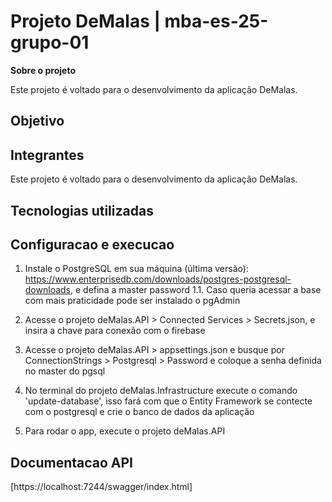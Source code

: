 # Projeto DeMalas | mba-es-25-grupo-01

**Sobre o projeto**

Este projeto é voltado para o desenvolvimento da aplicação DeMalas.

## Objetivo

## Integrantes

Este projeto é voltado para o desenvolvimento da aplicação DeMalas.

## Tecnologias utilizadas



## Configuracao e execucao

1. Instale o PostgreSQL em sua máquina (última versão): https://www.enterprisedb.com/downloads/postgres-postgresql-downloads, e defina a master password
  1.1. Caso queria acessar a base com mais praticidade pode ser instalado o pgAdmin

2. Acesse o projeto deMalas.API > Connected Services > Secrets.json, e insira a chave para conexão com o firebase

3. Acesse o projeto deMalas.API > appsettings.json e busque por ConnectionStrings > Postgresql > Password e coloque a senha definida no master do pgsql

4. No terminal do projeto deMalas.Infrastructure execute o comando 'update-database', isso fará com que o Entity Framework se contecte com o postgresql e crie o banco de dados da aplicação

5. Para rodar o app, execute o projeto deMalas.API

## Documentacao API

[https://localhost:7244/swagger/index.html]
